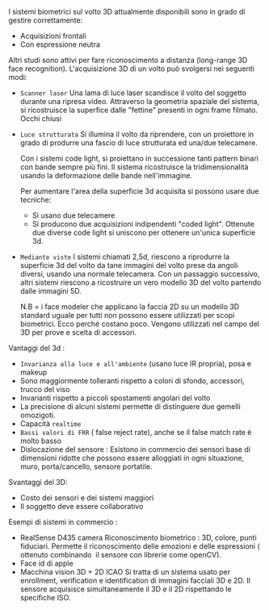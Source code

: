 I sistemi biometrici sul volto 3D attualmente disponibili sono in grado di gestire correttamente:
- Acquisizioni frontali
- Con espressione neutra

Altri studi sono attivi per fare riconoscimento a distanza (long-range 3D face recognition).
L'acquisizione 3D di un volto può svolgersi nei seguenti modi:
- `Scanner laser`
	Una lama di luce laser scandisce il volto del soggetto durante una ripresa video.
	Attraverso la geometria spaziale del sistema, si ricostruisce la superfice dalle "fettine" presenti in ogni frame filmato.
	Occhi chiusi
- `Luce strutturata`
	Si illumina il volto da riprendere, con un proiettore in grado di produrre una fascio di luce strutturata ed una/due telecamere.
	
	Con i sistemi code light, si proiettano in successione tanti pattern binari con bande sempre più fini. Il sistema ricostruisce la tridimensionalità usando la deformazione delle bande nell'immagine.
	
	Per aumentare l'area della superficie 3d acquisita si possono usare due tecniche:
	- Si usano due telecamere
	- Si producono due acquisizioni indipendenti "coded light". Ottenute due diverse code light si uniscono per ottenere un'unica superficie 3d.
- `Mediante viste`
	I sistemi chiamati 2,5d, riescono a riprodurre la superficie 3d del volto da tane immagini del volto prese da angoli diversi, usando una normale telecamera.
	Con un passaggio successivo, altri sistemi riescono a ricostruire un vero modello 3D del volto partendo dalle immagini 5D.
	
	N.B = i face modeler che applicano la faccia 2D su un modello 3D standard uguale per tutti non possono essere utilizzati per scopi biometrici. Ecco perché costano poco.
	Vengono utilizzati nel campo del 3D per prove e scelta di accessori.


Vantaggi del 3d :
- `Invarianza alla luce e all'ambiente` (usano luce IR propria), posa e makeup
- Sono maggiormente tolleranti rispetto a colori di sfondo, accessori, trucco del viso
- Invarianti rispetto a piccoli spostamenti angolari del volto
- La precisione di alcuni sistemi permette di distinguere due gemelli omozigoti.
- Capacità `realtime`
- `Bassi valori di FRR` ( false reject rate), anche se il false match rate è molto basso
- Dislocazione del sensore : Esistono in commercio dei sensori base di dimensioni ridotte che possono essere alloggiati in ogni situazione, muro, porta/cancello, sensore portatile.

Svantaggi del 3D:
- Costo dei sensori e dei sistemi maggiori
- Il soggetto deve essere collaborativo

Esempi di sistemi in commercio :
- RealSense D435 camera
Riconoscimento biometrico : 3D, colore, punti fiduciari.
Permette il riconoscimento delle emozioni e delle espressioni ( ottenuto combinando  il sensore con librerie come openCV).
- Face id di apple
- Macchina vision 3D + 2D ICAO
Si tratta di un sistema usato per enrollment, verification e identification di immagini facciali 3D e 2D.
Il sensore acquisisce simultaneamente il 3D e il 2D rispettando le specifiche ISO.